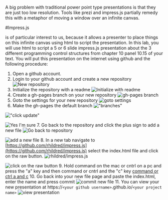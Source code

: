 A big problem with traditional power point type presentations is that they are just too low resolution. Tools like prezi and impress.js partially remedy this with a metaphor of moving a window over an infinite canvas.

#Impress.js

is of particular interest to us, because it allows a presenter to place things on this infinite canvas using html to script the presentation. In this lab, you will use html to script a 5 or 6 slide impress.js presentation about the 3 different programming control structures from chapter 10 panel 10.15 of your text. You will put this presentation on the internet using github and the following procedure:

1. Open a github account.
2. Login to your github account and create a new repository
![New repository](https://rhildred.github.io/courses/MB115/newRepositoryButton.png "New Repository")
3. Initialize the repository with a readme
![Initialize with readme](https://rhildred.github.io/courses/MB115/initializeWithReadme.png "Initialize with readme")
4. Create a gh-pages branch on your new repository
![gh-pages branch](https://rhildred.github.io/courses/MB115/gh-pages.png "gh-pages branch")
5. Goto the settings for your new repository
![goto settings](https://rhildred.github.io/courses/MB115/gotoSettings.png "goto settings")
6. Make the gh-pages the default branch
!["branches"](https://rhildred.github.io/courses/MB115/gh-pagesDefault.png "branches")

!["click update"](https://rhildred.github.io/courses/MB115/clickUpdate.png "click update")

![Yes I'm sure](https://rhildred.github.io/courses/MB115/yesImSure.png "Yes I'm sure!")
7. Go back to the repository and click the plus sign to add a new file
![Go back to repository](https://rhildred.github.io/courses/MB115/controlStructures.png "Go back to repository")

![add a new file](https://rhildred.github.io/courses/MB115/clickThePlus.png "add a new file")
8. In a new tab navigate to [https://github.com/rhildred/impress.js](https://github.com/rhildred/impress.js) select the index.html file and click on the raw button.
![rhildred/impress.js](https://rhildred.github.io/courses/MB115/rhildredImpress.png "rhildred/impress.js")

![click on the raw button](https://rhildred.github.io/courses/MB115/rawButton.png "click on the raw button")
9. Hold command on the mac or cntrl on a pc and press the "a" key and then command or cntrl and the "c" key
[command or ctrl a and c](https://rhildred.github.io/courses/MB115/ctrlActrlC.png "command or control a and c")
10. Go back into your new file page and paste the index.html, enter the name and press commit
![commit new file](https://rhildred.github.io/courses/MB115/commitNewFile.png "commit new file")
11. You can view your new presentation at https://`<your github username>`.github.io/`<your project name>`
![view presentation](https://rhildred.github.io/courses/MB115/yourPresentationIsHere.png "view presentation")